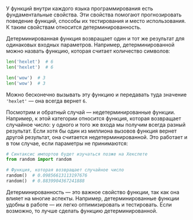 
У функций внутри каждого языка программирования есть фундаментальные свойства. Эти свойства помогают прогнозировать поведение функций, способы их тестирования и место использования. К таким свойствам относится детерминированность.

Детерминированная функция возвращает один и тот же результат для одинаковых входных параметров. Например, детерминированной можно назвать функцию, которая считает количество символов:

```python
len('hexlet')  # 6
len('hexlet')  # 6

len('wow')  # 3
len('wow')  # 3
```

Можно бесконечно вызывать эту функцию и передавать туда значение `'hexlet'` — она всегда вернет `6`.

Посмотрим и обратный случай — недетерминированные функции. Например, к этой категории относится функция, которая возвращает случайное число: у одного и того же входа мы получим всегда разный результат. Если хотя бы один из миллиона вызовов функция вернет другой результат, она считается недетерминированной. Это работает и в том случае, если параметры не принимаются:

```python
# Синтаксис импортов будет изучаться позже на Хекслете
from random import random

# Функция, которая возвращает случайное число
random()  # 0.09856613113197676
random()  # 0.8839904367241888
```

Детерминированность — это важное свойство функции, так как она влияет на многие аспекты. Например, детерминированные функции удобны в работе — их легко оптимизировать и тестировать. Если возможно, то лучше сделать функцию детерминированной.
